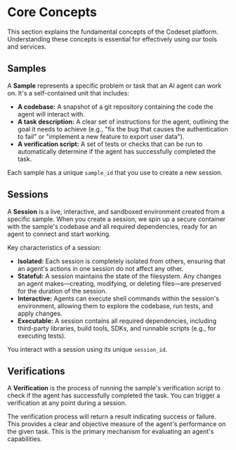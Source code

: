 # Core Concepts

This section explains the fundamental concepts of the Codeset platform. Understanding these concepts is essential for effectively using our tools and services.

## Samples

A **Sample** represents a specific problem or task that an AI agent can work on. It's a self-contained unit that includes:

*   **A codebase:** A snapshot of a git repository containing the code the agent will interact with.
*   **A task description:** A clear set of instructions for the agent, outlining the goal it needs to achieve (e.g., "fix the bug that causes the authentication to fail" or "implement a new feature to export user data").
*   **A verification script:** A set of tests or checks that can be run to automatically determine if the agent has successfully completed the task.

Each sample has a unique `sample_id` that you use to create a new session.

## Sessions

A **Session** is a live, interactive, and sandboxed environment created from a specific sample. When you create a session, we spin up a secure container with the sample's codebase and all required dependencies, ready for an agent to connect and start working.

Key characteristics of a session:

*   **Isolated:** Each session is completely isolated from others, ensuring that an agent's actions in one session do not affect any other.
*   **Stateful:** A session maintains the state of the filesystem. Any changes an agent makes—creating, modifying, or deleting files—are preserved for the duration of the session.
*   **Interactive:** Agents can execute shell commands within the session's environment, allowing them to explore the codebase, run tests, and apply changes.
*   **Executable:** A session contains all required dependencies, including third-party libraries, build tools, SDKs, and runnable scripts (e.g., for executing tests).

You interact with a session using its unique `session_id`.

## Verifications

A **Verification** is the process of running the sample's verification script to check if the agent has successfully completed the task. You can trigger a verification at any point during a session.

The verification process will return a result indicating success or failure. This provides a clear and objective measure of the agent's performance on the given task. This is the primary mechanism for evaluating an agent's capabilities.
